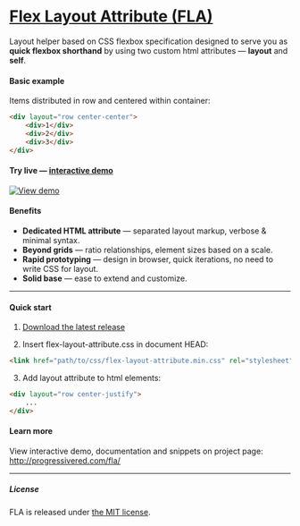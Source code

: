 # [Flex Layout Attribute (FLA)](http://progressivered.com/fla/)

Layout helper based on CSS flexbox specification designed to serve you as **quick flexbox shorthand** by using two custom html attributes — **layout** and **self**.
#### Basic example
Items distributed in row and centered within container:
``` html
<div layout="row center-center">
    <div>1</div>
    <div>2</div>
    <div>3</div>
</div>
```

#### Try live — [interactive demo](http://progressivered.com/fla/)
[![View demo](http://progressivered.com/assets/img/fla.jpg)](http://progressivered.com/fla/)

#### Benefits
- **Dedicated HTML attribute** — separated layout markup, verbose & minimal syntax.
- **Beyond grids** — ratio relationships, element sizes based on a scale.
- **Rapid prototyping** — design in browser, quick iterations, no need to write CSS for layout.
- **Solid base** — ease to extend and customize.


* * *


#### Quick start
1) [Download the latest release](https://github.com/StefanKovac/flex-layout-attribute/archive/v1.0.0.zip)

2) Insert flex-layout-attribute.css in document HEAD:
```html
<link href="path/to/css/flex-layout-attribute.min.css" rel="stylesheet">
```
3) Add layout attribute to html elements:
```html
<div layout="row center-justify">
    ...
</div>
```

#### Learn more
View interactive demo, documentation and snippets on project page: http://progressivered.com/fla/ 


* * *
##### License
FLA is released under [the MIT license](https://github.com/StefanKovac/flex-layout-attribute/blob/master/LICENSE).
